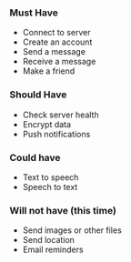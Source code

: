 ### Must Have ###
- Connect to server
- Create an account
- Send a message
- Receive a message
- Make a friend

### Should Have ###
- Check server health
- Encrypt data
- Push notifications

### Could have ###
- Text to speech
- Speech to text


### Will not have (this time) ###
- Send images or other files
- Send location
- Email reminders

